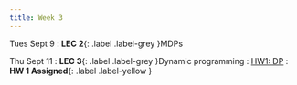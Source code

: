 ```yaml
---
title: Week 3
---
```


Tues Sept 9
: **LEC 2**{: .label .label-grey }MDPs

Thu Sept 11
: **LEC 3**{: .label .label-grey }Dynamic programming
    : [HW1: DP](https://classroom.github.com/a/20V6mnL3)
: **HW 1 Assigned**{: .label .label-yellow }
